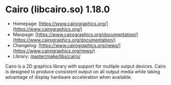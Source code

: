 # Cairo (libcairo.so) 1.18.0
 - Homepage: [https://www.cairographics.org/](https://www.cairographics.org/)
 - Manpage: [https://www.cairographics.org/documentation/](https://www.cairographics.org/documentation/)
 - Changelog: [https://www.cairographics.org/news/](https://www.cairographics.org/news/)
 - Library: [master/make/libs/cairo/](https://github.com/Freetz-NG/freetz-ng/tree/master/make/libs/cairo/)

Cairo is a 2D graphics library with support for multiple output devices. Cairo is designed to produce consistent output on all output media while taking advantage of display hardware acceleration when available.
